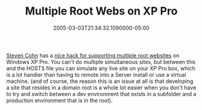 ﻿---
title: Multiple Root Webs on XP Pro
date: "2005-03-03T21:34:32.1090000-05:00"
description: Steven Cohn has a nice hack for supporting multiple root websites on Windows XP Pro. You can't do multiple simultaneous sites, but between this and the HOSTS file you can simulate any live site on your XP Pro box, which is a lot handier than having to remote into a Server install or use a virtual machine.
featuredImage: /img/default-post-image.jpg
---

[Steven Cohn](http://weblogs.asp.net/stevencohn) has a [nice hack for supporting multiple root websites](http://weblogs.asp.net/stevencohn/articles/59782.aspx) on Windows XP Pro. You can't do multiple simultaneous sites, but between this and the HOSTS file you can simulate any live site on your XP Pro box, which is a lot handier than having to remote into a Server install or use a virtual machine. (and of course, the reason this is an issue at all is that developing a site that resides in a domain root is a whole lot easier when you don't have to try and switch between a dev environment that exists in a subfolder and a production environment that is in the root).

